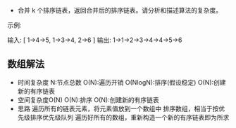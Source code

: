 - 合并 k 个排序链表，返回合并后的排序链表。请分析和描述算法的复杂度。

示例:

输入:
[
  1->4->5,
  1->3->4,
  2->6
]
输出: 1->1->2->3->4->4->5->6

##  数组解法
- 时间复杂度
 N:节点总数
 O(N):遍历开销
 O(NIogN):排序(假设稳定)
 O(N):创建新的有序链表
- 空间复杂度O(N)
  O(N):排序
  O(N):创建新的有序链表
- 思路
  遍历所有的链表元素，将元素值放到一个数组中
  排序数组，相当于按优先级排序优先级队列
  遍历好所有的数组，重新构造一个新的有序链表即为所求
